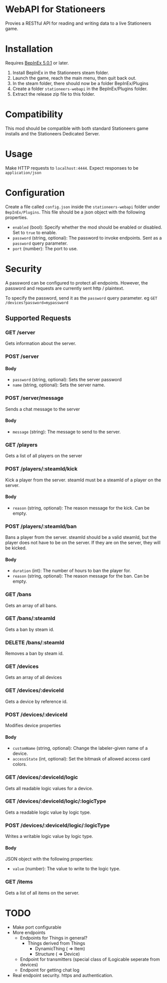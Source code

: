 # WebAPI for Stationeers

Provies a RESTful API for reading and writing data to a live Stationeers game.

# Installation

Requires [BepInEx 5.0.1](https://github.com/BepInEx/BepInEx/releases) or later.

1. Install BepInEx in the Stationeers steam folder.
2. Launch the game, reach the main menu, then quit back out.
3. In the steam folder, there should now be a folder BepInEx/Plugins
4. Create a folder `stationeers-webapi` in the BepInEx/Plugins folder.
5. Extract the release zip file to this folder.

# Compatibility

This mod should be compatible with both standard Stationeers game installs and the Stationeers Dedicated Server.

# Usage

Make HTTP requests to `localhost:4444`.
Expect responses to be `application/json`

# Configuration

Create a file called `config.json` inside the `stationeers-webapi` folder under `BepInEx/Plugins`.
This file should be a json object with the following properties.

- `enabled` (bool): Specify whether the mod should be enabled or disabled. Set to `true` to enable.
- `password` (string, optional): The password to invoke endpoints. Sent as a `password` query parameter.
- `port` (number): The port to use.

# Security

A password can be configured to protect all endpoints. However, the password and requests are currently sent http / plaintext.

To specify the password, send it as the `password` query parameter. eg `GET /devices?password=mypassword`

## Supported Requests

### GET /server

Gets information about the server.

### POST /server

#### Body

- `password` (string, optional): Sets the server password
- `name` (string, optional): Sets the server name.

### POST /server/message

Sends a chat message to the server

#### Body

- `message` (string): The message to send to the server.

### GET /players

Gets a list of all players on the server

### POST /players/:steamId/kick

Kick a player from the server.
steamId must be a steamId of a player on the server.

#### Body

- `reason` (string, optional): The reason message for the kick. Can be empty.

### POST /players/:steamId/ban

Bans a player from the server.
steamId should be a valid steamId, but the player does not have to be on the server. If they are on the server, they will be kicked.

#### Body

- `duration` (int): The number of hours to ban the player for.
- `reason` (string, optional): The reason message for the ban. Can be empty.

### GET /bans

Gets an array of all bans.

### GET /bans/:steamId

Gets a ban by steam id.

### DELETE /bans/:steamId

Removes a ban by steam id.

### GET /devices

Gets an array of all devices

### GET /devices/:deviceId

Gets a device by reference id.

### POST /devices/:deviceId

Modifies device properties

#### Body

- `customName` (string, optional): Change the labeler-given name of a device.
- `accessState` (int, optional): Set the bitmask of allowed access card colors.

### GET /devices/:deviceId/logic

Gets all readable logic values for a device.

### GET /devices/:deviceId/logic/:logicType

Gets a readable logic value by logic type.

### POST /devices/:deviceId/logic/:logicType

Writes a writable logic value by logic type.

#### Body

JSON object with the following properties:

- `value` (number): The value to write to the logic type.

### GET /items

Gets a list of all items on the server.

# TODO

- Make port configurable
- More endpoints
  - Endpoints for Things in general?
    - Things derived from Things
      - DynamicThing ( => Item)
      - Structure ( => Device)
  - Endpoint for transmitters (special class of ILogicable seperate from devices)
  - Endpoint for getting chat log
- Real endpoint security. https and authentication.
